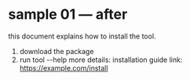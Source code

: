 # sample 01 — after
  this document explains how to install the tool.
  1) download the package
  2) run tool --help
  more details: installation guide
  link: https://example.com/install
